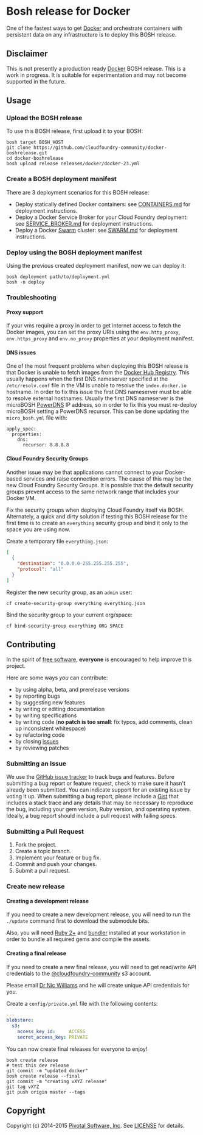 # Bosh release for Docker

One of the fastest ways to get [Docker](https://www.docker.io/) and orchestrate containers with persistent data on any
infrastructure is to deploy this BOSH release.

## Disclaimer

This is not presently a production ready [Docker](https://www.docker.io/) BOSH release. This is a work in progress.
It is suitable for experimentation and may not become supported in the future.

## Usage

### Upload the BOSH release

To use this BOSH release, first upload it to your BOSH:

```
bosh target BOSH_HOST
git clone https://github.com/cloudfoundry-community/docker-boshrelease.git
cd docker-boshrelease
bosh upload release releases/docker/docker-23.yml
```

### Create a BOSH deployment manifest

There are 3 deployment scenarios for this BOSH release:

* Deploy statically defined Docker containers: see [CONTAINERS.md](https://github.com/cloudfoundry-community/docker-boshrelease/blob/master/CONTAINERS.md) for deployment instructions.
* Deploy a Docker Service Broker for your Cloud Foundry deployment: see [SERVICE_BROKER.md](https://github.com/cloudfoundry-community/docker-boshrelease/blob/master/SERVICE_BROKER.md) for deployment instructions.
* Deploy a Docker [Swarm](https://github.com/docker/swarm) cluster: see [SWARM.md](https://github.com/cloudfoundry-community/docker-boshrelease/blob/master/SWARM.md) for deployment instructions.

### Deploy using the BOSH deployment manifest

Using the previous created deployment manifest, now we can deploy it:

```
bosh deployment path/to/deployment.yml
bosh -n deploy
```

### Troubleshooting

#### Proxy support

If your vms require a proxy in order to get internet access to fetch the Docker images,  you can set the proxy URIs
using the `env.http_proxy`, `env.https_proxy` and `env.no_proxy` properties at your deployment manifest.

#### DNS issues

One of the most frequent problems when deploying this BOSH release is that Docker is unable to fetch images from the
[Docker Hub Registry](https://registry.hub.docker.com/). This usually happens when the first DNS nameserver specified
at the `/etc/resolv.conf` file in the VM is unable to resolve the `index.docker.io` hostname. In order to fix this
issue the first DNS nameserver must be able to resolve external hostnames. Usually the first DNS nameserver is the
microBOSH [PowerDNS](https://www.powerdns.com/) IP address, so in order to fix this you must re-deploy microBOSH
setting a PowerDNS recursor. This can be done updating the `micro_bosh.yml` file with:

```
apply_spec:
  properties:
    dns:
      recursor: 8.8.8.8
```

#### Cloud Foundry Security Groups

Another issue may be that applications cannot connect to your Docker-based services and raise connection errors.
The cause of this may be the new Cloud Foundry Security Groups. It is possible that the default security groups prevent
access to the same network range that includes your Docker VM.

Fix the security groups when deploying Cloud Foundry itself via BOSH. Alternately, a quick and dirty solution if
testing this BOSH release for the first time is to create an `everything` security group and bind it only to the space
you are using now.

Create a temporary file `everything.json`:

```json
[
  {
    "destination": "0.0.0.0-255.255.255.255",
    "protocol": "all"
  }
]
```

Register the new security group, as an `admin` user:

```
cf create-security-group everything everything.json
```

Bind the security group to your current org/space:

```
cf bind-security-group everything ORG SPACE
```

## Contributing

In the spirit of [free software](http://www.fsf.org/licensing/essays/free-sw.html), **everyone** is encouraged to help improve this project.

Here are some ways *you* can contribute:

* by using alpha, beta, and prerelease versions
* by reporting bugs
* by suggesting new features
* by writing or editing documentation
* by writing specifications
* by writing code (**no patch is too small**: fix typos, add comments, clean up inconsistent whitespace)
* by refactoring code
* by closing [issues](https://github.com/cloudfoundry-community/docker-boshrelease/issues)
* by reviewing patches

### Submitting an Issue
We use the [GitHub issue tracker](https://github.com/cloudfoundry-community/docker-boshrelease/issues) to track bugs and features.
Before submitting a bug report or feature request, check to make sure it hasn't already been submitted. You can indicate
support for an existing issue by voting it up. When submitting a bug report, please include a
[Gist](http://gist.github.com/) that includes a stack trace and any details that may be necessary to reproduce the bug,
including your gem version, Ruby version, and operating system. Ideally, a bug report should include a pull request with
 failing specs.

### Submitting a Pull Request

1. Fork the project.
2. Create a topic branch.
3. Implement your feature or bug fix.
4. Commit and push your changes.
5. Submit a pull request.

### Create new release

#### Creating a development release

If you need to create a new development release, you will need to run the `./update` command first to download the
submodule bits.

Also, you will need [Ruby 2+](https://www.ruby-lang.org) and [bundler](http://bundler.io) installed at your
workstation in order to bundle all required gems and compile the assets.

#### Creating a final release

If you need to create a new final release, you will need to get read/write API credentials to the [@cloudfoundry-community](https://github.com/cloudfoundry-community) s3 account.

Please email [Dr Nic Williams](mailto:&#x64;&#x72;&#x6E;&#x69;&#x63;&#x77;&#x69;&#x6C;&#x6C;&#x69;&#x61;&#x6D;&#x73;&#x40;&#x67;&#x6D;&#x61;&#x69;&#x6C;&#x2E;&#x63;&#x6F;&#x6D;) and he will create unique API credentials for you.

Create a `config/private.yml` file with the following contents:

``` yaml
---
blobstore:
  s3:
    access_key_id:     ACCESS
    secret_access_key: PRIVATE
```

You can now create final releases for everyone to enjoy!

```
bosh create release
# test this dev release
git commit -m "updated docker"
bosh create release --final
git commit -m "creating vXYZ release"
git tag vXYZ
git push origin master --tags
```

## Copyright

Copyright (c) 2014-2015 [Pivotal Software, Inc](https://pivotal.io/). See [LICENSE](https://github.com/cloudfoundry-community/docker-boshrelease/blob/master/LICENSE) for details.

